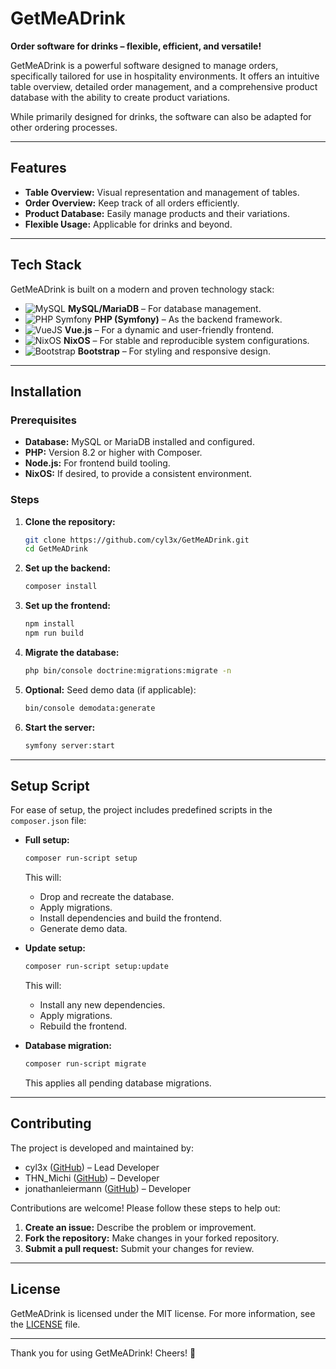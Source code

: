 
# GetMeADrink

**Order software for drinks – flexible, efficient, and versatile!**

GetMeADrink is a powerful software designed to manage orders, specifically tailored for use in hospitality environments. It offers an intuitive table overview, detailed order management, and a comprehensive product database with the ability to create product variations.

While primarily designed for drinks, the software can also be adapted for other ordering processes.

---

## **Features**

- **Table Overview:** Visual representation and management of tables.
- **Order Overview:** Keep track of all orders efficiently.
- **Product Database:** Easily manage products and their variations.
- **Flexible Usage:** Applicable for drinks and beyond.

---

## **Tech Stack**

GetMeADrink is built on a modern and proven technology stack:

- ![MySQL](https://img.shields.io/badge/-MySQL-4479A1?logo=mysql&logoColor=white&style=flat-square) **MySQL/MariaDB** – For database management.
- ![PHP Symfony](https://img.shields.io/badge/-Symfony-000000?logo=symfony&logoColor=white&style=flat-square) **PHP (Symfony)** – As the backend framework.
- ![VueJS](https://img.shields.io/badge/-Vue.js-4FC08D?logo=vue.js&logoColor=white&style=flat-square) **Vue.js** – For a dynamic and user-friendly frontend.
- ![NixOS](https://img.shields.io/badge/-NixOS-5277C3?logo=nixos&logoColor=white&style=flat-square) **NixOS** – For stable and reproducible system configurations.
- ![Bootstrap](https://img.shields.io/badge/-Bootstrap-7952B3?logo=bootstrap&logoColor=white&style=flat-square) **Bootstrap** – For styling and responsive design.

---

## **Installation**

### Prerequisites

- **Database:** MySQL or MariaDB installed and configured.
- **PHP:** Version 8.2 or higher with Composer.
- **Node.js:** For frontend build tooling.
- **NixOS:** If desired, to provide a consistent environment.

### Steps

1. **Clone the repository:**
   ```bash
   git clone https://github.com/cyl3x/GetMeADrink.git
   cd GetMeADrink
   ```

2. **Set up the backend:**
   ```bash
   composer install
   ```

3. **Set up the frontend:**
   ```bash
   npm install
   npm run build
   ```

4. **Migrate the database:**
   ```bash
   php bin/console doctrine:migrations:migrate -n
   ```

5. **Optional:** Seed demo data (if applicable):
   ```bash
   bin/console demodata:generate
   ```

6. **Start the server:**
   ```bash
   symfony server:start
   ```

---

## **Setup Script**

For ease of setup, the project includes predefined scripts in the `composer.json` file:

- **Full setup:**
   ```bash
   composer run-script setup
   ```
   This will:
   - Drop and recreate the database.
   - Apply migrations.
   - Install dependencies and build the frontend.
   - Generate demo data.

- **Update setup:**
   ```bash
   composer run-script setup:update
   ```
   This will:
   - Install any new dependencies.
   - Apply migrations.
   - Rebuild the frontend.

- **Database migration:**
   ```bash
   composer run-script migrate
   ```
   This applies all pending database migrations.

---

## **Contributing**

The project is developed and maintained by:

- cyl3x ([GitHub](https://github.com/cyl3x/)) – Lead Developer
- THN_Michi ([GitHub](https://github.com/Michi-M22)) – Developer
- jonathanleiermann ([GitHub](https://github.com/jonathanleiermann)) – Developer

Contributions are welcome! Please follow these steps to help out:

1. **Create an issue:** Describe the problem or improvement.
2. **Fork the repository:** Make changes in your forked repository.
3. **Submit a pull request:** Submit your changes for review.

---

## **License**

GetMeADrink is licensed under the MIT license. For more information, see the [LICENSE](./LICENSE) file.

---

Thank you for using GetMeADrink! Cheers! 🍻
